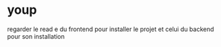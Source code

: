 # youp
 

regarder le read e du frontend pour installer le projet et celui du backend pour son installation

